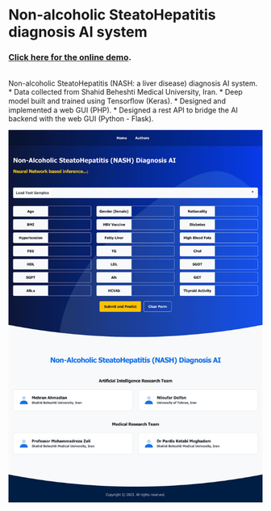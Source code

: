 # Non-alcoholic SteatoHepatitis diagnosis AI system


### [Click here for the online demo](https://ai.ahmadian.me/nash/).
<br/>
Non-alcoholic SteatoHepatitis (NASH: a liver disease) diagnosis AI system.
* Data collected from Shahid Beheshti Medical University, Iran.
* Deep model built and trained using Tensorﬂow (Keras).
* Designed and implemented a web GUI (PHP).
* Designed a rest API to bridge the AI backend with the web GUI (Python - Flask).


<br/>


[![Screenshot](https://github.com/ahmadianme/projects/blob/master/bioinformatics/nash-diagnosis/screenshot.jpg?raw=true)](https://ai.ahmadian.me/nash/)